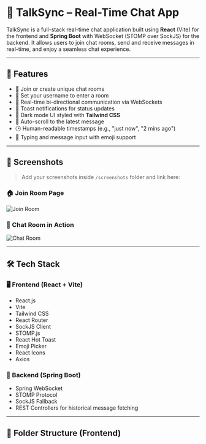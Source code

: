 # 💬 TalkSync – Real-Time Chat App

TalkSync is a full-stack real-time chat application built using **React** (Vite) for the frontend and **Spring Boot** with WebSocket (STOMP over SockJS) for the backend. It allows users to join chat rooms, send and receive messages in real-time, and enjoy a seamless chat experience.

---

## 🚀 Features

- 🔐 Join or create unique chat rooms
- 👤 Set your username to enter a room
- 📡 Real-time bi-directional communication via WebSockets
- 🔔 Toast notifications for status updates
- 🌙 Dark mode UI styled with **Tailwind CSS**
- 🔄 Auto-scroll to the latest message
- 🕒 Human-readable timestamps (e.g., "just now", "2 mins ago")
- 💬 Typing and message input with emoji support

---

## 📸 Screenshots

> Add your screenshots inside `/screenshots` folder and link here:

### 🏠 Join Room Page
![Join Room](./screenshots/join-room.png)

### 💬 Chat Room in Action
![Chat Room](./screenshots/chat-room.png)

---

## 🛠️ Tech Stack

### 🖥️ Frontend (React + Vite)
- React.js
- Vite
- Tailwind CSS
- React Router
- SockJS Client
- STOMP.js
- React Hot Toast
- Emoji Picker
- React Icons
- Axios

### 🧰 Backend (Spring Boot)
- Spring WebSocket
- STOMP Protocol
- SockJS Fallback
- REST Controllers for historical message fetching

---

## 📁 Folder Structure (Frontend)

